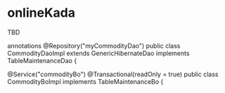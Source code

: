 onlineKada
==========
TBD

annotations
@Repository("myCommodityDao")
public class CommodityDaoImpl extends GenericHibernateDao<Commodity> implements
		TableMaintenanceDao<Commodity> {
		
		
		
		
@Service("commodityBo")
@Transactional(readOnly = true)
public class CommodityBoImpl implements TableMaintenanceBo<CommodityDto> {
